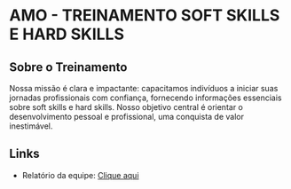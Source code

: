 # AMO - TREINAMENTO SOFT SKILLS E HARD SKILLS

## Sobre o Treinamento
Nossa missão é clara e impactante: capacitamos indivíduos a iniciar suas jornadas profissionais com confiança, fornecendo informações essenciais sobre soft skills e hard skills. Nosso objetivo central é orientar o desenvolvimento pessoal e profissional, uma conquista de valor inestimável.

## Links
- Relatório da equipe: [Clique aqui](https://docs.google.com/document/d/1JHix2ZFBcct1vHtREXrwP5t5WEjIWbTKp4MFa_CHiAA/edit?usp=sharing)
